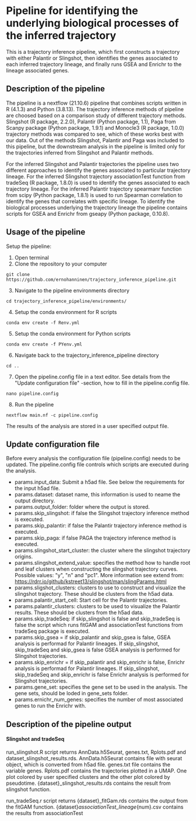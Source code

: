 # Pipeline for identifying the underlying biological processes of the inferred trajectory
This is a trajectory inference pipeline, which first constructs a trajectory with either Palantir or Slingshot, then identifies the genes associated to each inferred trajectory lineage, and finally runs GSEA and Enrichr to the lineage associated genes. 

## Description of the pipeline
The pipeline is a nextflow (21.10.6) pipeline that combines scripts written in R (4.1.3) and Python (3.8.13). The trajectory inference methods of pipeline are choosed based on a comparison study of different trajectory methods. Slingshot (R package, 2.2.0), Palantir (Python package, 1.1), Paga from Scanpy package (Python package, 1.9.1)  and Monocle3 (R package, 1.0.0) trajectory methods was compared to see, which of these works best with our data. Out of the methods Slingshot, Palantir and Paga was included to this pipeline, but the downstream analysis in the pipeline is limited only for the trajectories inferred from Slingshot and Palantir methods. 

For the inferred Slingshot and Palantir trajectories the pipeline uses two different approaches to identify the genes associated to particular trajectory lineage. For the inferred Slingshot trajectory associationTest function from tradeSeq (R package, 1.8.0) is used to identify the genes associated to each trajectory lineage. For the inferred Palantir trajectory spearmanr function from  scipy (Python package, 1.8.1) is used to run Spearman correlation to identify the genes that correlates with specific lineage. To identify the biological processes underlying the trajectory lineage the pipeline contains scripts for GSEA and Enrichr from gseapy (Python package, 0.10.8). 

## Usage of the pipeline
Setup the pipeline:
1. Open terminal
2. Clone the repository to your computer
```
git clone https://github.com/ernohanninen/trajectory_inference_pipeline.git
```
3. Navigate to the pipeline environments directory
```
cd trajectory_inference_pipeline/environments/
```
4. Setup the conda environment for R scripts
```
conda env create -f Renv.yml
```
5. Setup the conda environment for Python scripts
```
conda env create -f PYenv.yml
```
6. Navigate back to the trajectory_inference_pipeline directory
```
cd ..
```
7. Open the pipeline.config file in a text editor. See details from the "Update configuration file" -section, how to fill in the pipeline.config file.
```
nano pipeline.config
```
8. Run the pipeline
```
nextflow main.nf -c pipeline.config
```

The results of the analysis are stored in a user specified output file. 

## Update configuration file
Before every analysis the configuration file (pipeline.config) needs to be updated. The pipeline.config file controls which scripts are executed during the analysis. 
 - params.input_data: Submit a h5ad file. See below the requirements for the input h5ad file.
 - params.dataset: dataset name, this information is used to neame the output directory.
 - params.output_folder: folder where the output is stored.
 - params.skip_slingshot: if false the Slingshot trajectory inference method is executed.
 - params.skip_palantir: if false the Palantir trajectory inference method is executed.
 - params.skip_paga: if false PAGA the trajectory inference method is executed.
 - params.slingshot_start_cluster: the cluster where the slingshot trajectory origins.
 - params.slingshot_extend_value: specifies the method how to handle root and leaf clusters when constructing the slingshot trajectory curves. Possible values: "y", "n" and "pc1". More information see extend from: https://rdrr.io/github/kstreet13/slingshot/man/slingParams.html
 - params.sligshot_clusters: clusters to use to construct and visualize the slingshot trajectory. These should be clusters from the h5ad data.
 - params.palantir_start_cell: Start cell for the Palantir trajectories.
 - params.palantir_clusters: clusters to be used to visualize the Palantir results. These should be clusters from the h5ad data.
 - params.skip_tradeSeq: if skip_slingshot is false and skip_tradeSeq is false the script which runs fitGAM and associationTest functions from tradeSeq package is executed.
- params.skip_gsea = if skip_palantir and skip_gsea is false, GSEA analysis is performad for Palantir lineages. If skip_slingshot, skip_tradeSeq and skip_gsea is false GSEA analysis is performed for Slingshot trajectories.
- params.skip_enrichr = if skip_palantir and skip_enrichr is false, Enrichr analysis is performad for Palantir lineages. If skip_slingshot, skip_tradeSeq and skip_enrichr is false Enrichr analysis is performed for Slingshot trajectories.
- params.gene_set: specifies the gene set to be used in the analysis. The gene sets, should be loded in gene_sets folder.
- params.ernichr_num_genes: specifies the number of most associated genes to run the Enrichr with.

  

## Description of the pipeline output
#### Slingshot and tradeSeq
run_slingshot.R script returns AnnData.h5Seurat, genes.txt, Rplots.pdf and dataset_slingshot_results.rds. AnnData.h5Seurat contains file with seurat object, which is converted from h5ad file. genes.txt file contains the variable genes. Rplots.pdf contains the trajectories plotted in a UMAP. One plot colored by user specified clusters and the other plot colored by pseudotime. {dataset}_slingshot_results.rds contains the result from slingshot function.

run_tradeSeq.r script returns
{dataset}_fitGam.rds contains the output from the fitGAM function. 
{dataset}_associationTest_lineage_{num}.csv contains the results from associationTest
